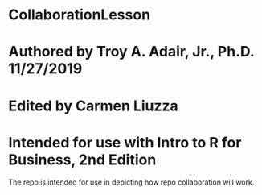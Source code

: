 # CollaborationLesson
# Authored by Troy A. Adair, Jr., Ph.D. 11/27/2019
# Edited by Carmen Liuzza
# Intended for use with Intro to R for Business, 2nd Edition

The repo is intended for use in depicting how repo collaboration will work.
